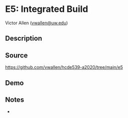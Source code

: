 # E5: Integrated Build
Victor Allen (vwallen@uw.edu)
## Description
## Source

https://github.com/vwallen/hcde539-a2020/tree/main/e5

## Demo



## Notes
* 